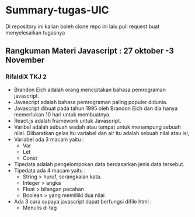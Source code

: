 # Summary-tugas-UIC
Di repository ini kalian boleh clone repo ini lalu pull request buat menyelesaikan tugasnya

## Rangkuman Materi Javascript : 27 oktober -3 November 
### RifaldiX TKJ 2
* Brandon Eich adalah orang menciptakan bahasa pemrograman javascript.
* Javascript adalah bahasa pemrograman paling populer didunia.
* Javascript dibuat pada tahun 1995 oleh Brandon Eich dan dia hanya memerlukan 10 hari untuk membuatnya.
* React.js adalah framework untuk Javascript.
* Varibel adalah sebuah wadah atau tempat untuk menampung sebuah nilai. Diibaratkan gelas itu variabel dan air itu adalah sebuah nilai atau isi,
* Variabel ada 3 macam yaitu :
    * Var
    * Let
    * Const
* Tipedata adalah pengelompokan data berdasarkan jenis data tersebut.
* Tipedata ada 4 macam yaitu :
    * String > huruf, serangkaian kata.
    * Integer > angka
    * Float > bilangan pecahan 
    * Boolean > yang memilliki dua nilai
* Ada 3 cara supaya javascript dapat berfungsi difile html :
    * Menulis di tag <script>
    * Menulis javascript pada eksternal file
    * Menulis pada atribut html

### Kasih Sri Wulandari
Pada pertemuan rabu kemarin yaitu membahas mengenai JavaScript, Pengenalan Variabel, dan Tipe data di JavaScript. 
JAVASCRIPT
JavaScript diciptakan pada tahun 1995 oleh Brendan Eich. JavaScript juga sangat dibutuhkan untuk membuat halaman web. Selain itu, JavaScript juga memiliki beberapa keunggulan, yaitu: 
* Dapat dikolaborasikan, JavaScript dapat bersahabat dengan PHP. Mengapa? Karena jika ada fungsi yang tidak bisa dijalankan oleh PHP, kita bisa menjalankannya dengan memakai JavaScript.
* Mudah untuk dipelajari, JavaScript dipilih untuk digunakan oleh web developer karena terbilang cukup sederhana. Selain itu, untuk urusan tampilan pasti kita akan membutuhkan JavaScript ketika ingin membuat suatu aplikasi. 
* Sangat ringan, karena dengan menggunakan JavaScript, prosesnya akan lebih mudah dan tidak membutuhkan waktu yang lama. Hal inilah yang membuat javaScript disebut-sebut mempunyai keunggulan sangat ringan untuk digunakan. 

* PENGENALAN VARIABEL 
Secara singkatnya variabel adalah sebuah nama yang mewakili sebuah nilai. Maksudnya bagaimana? Jadi, bisa di ibaratkan piring adalah sebuah nama, dan nasi adalah nilainya. Untuk membuat variabel di JavaScript, caranya ada di modul "Belajar JavaScript untuk pemula". Untuk menampilkan sebuah nilai dari sebuah variabel di JavaScript, yaitu: 
  * console.log() untuk menampilkan output ke console JavaScript
  * document.write() untuk menampilkan output ke document HTML 
  * alert() untuk menampilkan output ke jendela dialog. 

* MENGENAL TIPE DATA DI JAVASCRIPT
    * Untuk mengenal tipe data di JavaScript,  kalau untuk pemula ada 4 tipe data, yaitu:
        * String, yaitu tipe data yang berisi teks atau huruf. 
        * Integer, yaitu tipe data yang berisi angka, number, atau bilangan bulat. 
        * Ploat, yaitu tipe data yang berisi bilangan pecahan atau bisa disebut seperti ini, kalau ada "." (titik) dan "," (koma) pada angka tersebut, 
          berarti angka tersebut adalah bilangan pecahan atau Ploat. 
        * Boolean, yaitu tipe data yang mencakup dua nilai atau lebih ke logika.

### Munandar 
* Sejarah javascript⤵️
JavaScript pertama kali diperkenalkan oleh Netscape pada tahun 1995. Pada awalnya bahasa yang sekarang disebut JavaScript ini dulunya dinamai “LiveScript” yang berfungsi sebagai bahasa sederhana untuk browser.
* pencipta⤵️
JavaScript di ciptakan olehBrendon eich
* Pengenalan Variabel & Tipe data di Javascript⤵️
variabel adalah sebuah nama yang mewakili sebuah nilai,kata kunci variabel di javascript adalah "var".Namun setelah di rilisnya ES6 penggunaan "var" biasanya digantikan dengan "const" atau
"let".
* Menampilkan Variabel⤵️
Untuk bisa menampilkan sebuah nilai dari sebuah variabel kita bisa 
memanggilnya dengan tiga fungsi di Javascript :
    - Fungsi console.log() untuk menampilkan output ke console Javascript
    - Fungsi document.write() untuk menampilkan output ke document HTML
    - Fungsi alert() untuk menampilkan output ke jendela dialog
* Tipe data dalam JavaScript ⤵️    
    - String => tipe data yg menampung nilai teks atau kalimat
    - integer => tipe data yg menampung nilai angka (bilangan bulat)
    - float => tipe data yg menampung nilai angka (bilangan pecahan)
    - boolean => tipe data yang hanya mempunyai dua nilai, yakni benar (True) atau salah (False)

### Rr. Risa Siptiani
Pada tahun 1995, seorang karyawan yang bernama Brendan Eich  dari perusahaan
Netscape di minta untuk membuat bahasa scripting seperti Java
namun dapat diterapkan pada browser, ia akhirnya mendesain
bahasa pemporgraman baru yang inspirasi fitur-fiturnya ia dapatkan
dari Java, Scheme, dan self.
Ia berhasil      
membuat bahasa pemprograman tersebut selama 10 hari dan ia beri
nama Mocha programming languange. Karena beberapa alasan
nama Mocha akhirnya beralih nama menjadi Livescript. 
Setelah itu Netscape akhirnya bekerja sama dengan Oracle
karena Oracle memiliki lisensi Java pada saat itu, kerja sama
tersebut membuat nama bahasa pemprograman tersebut berubah
menjadi JavaScript yang asalnya LiveScript menjadi Javascript, pada saat itu Java merupakan bahasa
pemprograman yang powerfull jadi NetScape memanfaatkan hal ini dan itu berhasil membuat nama
JavaScript dikenal dunia. JavaScript adalah bahasa paling populer di dunia,Javascript adalah bahasa pemprograman yang berfokus di web 
language,dan JavaScript adalah bahasa yang mudah di pahami.

* PRAKTEK
Menulis di tag <script>
Dengan memasukan perintah
Console.log
Document.write
Alert

* MENGENAL APA ITU VARIABEL
Jadi variabel adalah sebuah nama yang mewakili sebuah nilai. Istilah sederhanya ibarat sebuah piring yang diisi oleh buah,piring berfungsi sebagai variabel dan buah berfungsi sebagai nilai.

* MENAMPILKAN VARIABEL
Untuk bisa menampilkan sebuah nilai dari sebuah variabel kita bisa 
memanggilnya dengan tiga fungsi di Javascript :
    • Fungsi console.log() untuk menampilkan output ke console Javascript
    • Fungsi document.write() untuk menampilkan output ke document HTML
    • Fungsi alert() untuk menampilkan output ke jendela dialog

* ADA 4 TIPE DATA JAVASCRIPT
    * String, Adalah tipe data yang berisi seperti huruf,teks,dan caharacter
    * Integer,Adalah tipe data yang berisi number/angka
    * Float,Adalah tipe data yang berisi bilangan desimal atau pecahan
    * Boolean,Adalah tipe data yang memiliki dua nilai,yaitu true/false.
### Salsa Bila Aprilia
Bahasa pemrograman javascript pertama kali di temukan pada tahun 1995 oleh seorang karyawan yang bernama Brendan Eich.Javascript pertama kali di beri nama Mocha yang kemudian di ubah menjadi LiveScript dan akhirnya di ubah lagi menjadi JavaScript karena kebutuhan marketing.
Awalnya,JavaScript hanya berfokus pada penggunaan website.Namun seiring berjalannya waktu,javascript berperan penting juga di server,game,dekstop,IoT dan sebagainya.
JavaScript merupakan bahasa yang paling populer di dunia.Karena pada tahun 2021, javascript menjadi bahasa pemrograman yang paling banyak digunakan.
JavaScript adalah bahasa pemrograman yang berfokus di web language dan JavaScript merupakan bahasa yang mudah untuk di pelajari.
Di dalam bahasa pemrograman javascript,ada yang bernama variabel dan tipe data.
Variabel adalah sebuah nama yang mewakili sebuah nilai.Kalau di ibaratkan,variabel adalah tempat untuk menampung sebuah nilai.
Cara membuat variabel yang umum di gunakan adalah menggunakan var,namun bisa juga menggunakan let dan const.
Tipe data adalah jenis jenis data yang di simpan di dalam variabel.
Ada tipe data string (teks),integer/angka (bilangan bulat),Float (bilangan pecahan) dan boolean (yang memiliki dua nilai True & False).